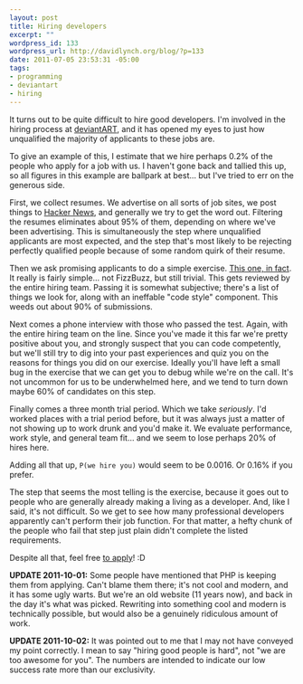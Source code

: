 ```yaml
--- 
layout: post
title: Hiring developers
excerpt: ""
wordpress_id: 133
wordpress_url: http://davidlynch.org/blog/?p=133
date: 2011-07-05 23:53:31 -05:00
tags: 
- programming
- deviantart
- hiring
---
```

It turns out to be quite difficult to hire good developers. I'm involved in the hiring process at [deviantART](http://www.deviantart.com), and it has opened my eyes to just how unqualified the majority of applicants to these jobs are.

To give an example of this, I estimate that we hire perhaps 0.2% of the people who apply for a job with us. I haven't gone back and tallied this up, so all figures in this example are ballpark at best... but I've tried to err on the generous side.

First, we collect resumes. We advertise on all sorts of job sites, we post things to [Hacker News](http://news.ycombinator.com), and generally we try to get the word out. Filtering the resumes eliminates about 95% of them, depending on where we've been advertising. This is simultaneously the step where unqualified applicants are most expected, and the step that's most likely to be rejecting perfectly qualified people because of some random quirk of their resume.

Then we ask promising applicants to do a simple exercise. [This one, in fact](http://dt.deviantart.com/blog/32882682/). It really is fairly simple... not FizzBuzz, but still trivial. This gets reviewed by the entire hiring team. Passing it is somewhat subjective; there's a list of things we look for, along with an ineffable "code style" component. This weeds out about 90% of submissions.

Next comes a phone interview with those who passed the test. Again, with the entire hiring team on the line. Since you've made it this far we're pretty positive about you, and strongly suspect that you can code competently, but we'll still try to dig into your past experiences and quiz you on the reasons for things you did on our exercise. Ideally you'll have left a small bug in the exercise that we can get you to debug while we're on the call. It's not uncommon for us to be underwhelmed here, and we tend to turn down maybe 60% of candidates on this step.

Finally comes a three month trial period. Which we take *seriously*. I'd worked places with a trial period before, but it was always just a matter of not showing up to work drunk and you'd make it. We evaluate performance, work style, and general team fit... and we seem to lose perhaps 20% of hires here.

Adding all that up, `P(we hire you)` would seem to be 0.0016. Or 0.16% if you prefer.

The step that seems the most telling is the exercise, because it goes out to people who are generally already making a living as a developer. And, like I said, it's not difficult. So we get to see how many professional developers apparently can't perform their job function. For that matter, a hefty chunk of the people who fail that step just plain didn't complete the listed requirements.

Despite all that, feel free [to apply](http://deviantart.theresumator.com/apply/eR4wR2/Web-Application-Developer.html?source=david)! :D

<b>UPDATE 2011-10-01:</b> Some people have mentioned that PHP is keeping them from applying. Can't blame them there; it's not cool and modern, and it has some ugly warts. But we're an old website (11 years now), and back in the day it's what was picked. Rewriting into something cool and modern is technically possible, but would also be a genuinely ridiculous amount of work.

<b>UPDATE 2011-10-02:</b> It was pointed out to me that I may not have conveyed my point correctly. I mean to say "hiring good people is hard", not "we are too awesome for you". The numbers are intended to indicate our low success rate more than our exclusivity.
